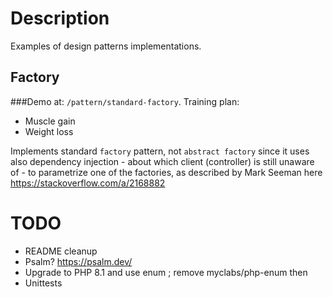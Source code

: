# Description
Examples of design patterns implementations.

## Factory
###Demo at: `/pattern/standard-factory`.
Training plan:
- Muscle gain
- Weight loss

Implements standard `factory` pattern, not `abstract factory` since it uses also dependency injection - about which client (controller) is still unaware of - to parametrize one of the factories, as described by Mark Seeman here https://stackoverflow.com/a/2168882

# TODO
* README cleanup
* Psalm? https://psalm.dev/
* Upgrade to PHP 8.1 and use enum ; remove myclabs/php-enum then
* Unittests